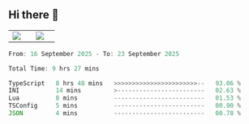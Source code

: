 ## Hi there 👋

<p align="center">
  <table align="center">
  <tr border="none">
  <td width="35%" align="center">
    <img  align="center"  src="http://github-profile-summary-cards.vercel.app/api/cards/stats?username=ricepunk&theme=github_dark" />
  </td>
    
  <td width="65%" align="center">
    <img  align="center"  src="http://github-profile-summary-cards.vercel.app/api/cards/profile-details?username=ricepunk&theme=github_dark" />
  </td>
  </tr>
  </table>
</p>

<!--START_SECTION:waka-->

```typescript
From: 16 September 2025 - To: 23 September 2025

Total Time: 9 hrs 27 mins

TypeScript   8 hrs 48 mins   >>>>>>>>>>>>>>>>>>>>>>>--   93.06 %
INI          14 mins         >------------------------   02.63 %
Lua          8 mins          -------------------------   01.53 %
TSConfig     5 mins          -------------------------   00.90 %
JSON         4 mins          -------------------------   00.78 %
```

<!--END_SECTION:waka-->
